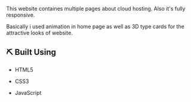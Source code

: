 This website containes multiple pages about cloud hosting. Also it's fully responsive.

Basically i used animation in home page as well as 3D type cards for the attractive looks of website.


## ⛏️ Built Using <a name = "built_using"></a>

- HTML5

- CSS3

- JavaScript
